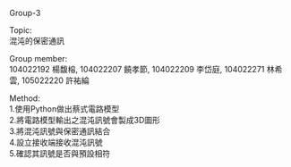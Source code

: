 Group-3   

Topic:    
混沌的保密通訊

Group member:    
104022192 楊馥榕, 104022207 饒孝節, 104022209 李岱庭, 104022271 林希雲, 105022220 許祐綸

Method:   
1.使用Python做出蔡式電路模型   
2.將電路模型輸出之混沌訊號會製成3D圖形   
3.將混沌訊號與保密通訊結合   
4.設立接收端接收混沌訊號   
5.確認其訊號是否與預設相符   
